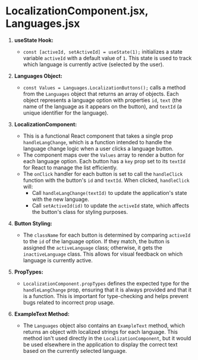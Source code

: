 # **LocalizationComponent.jsx, Languages.jsx**

1. **useState Hook:**

    - `const [activeId, setActiveId] = useState(1);` initializes a state variable `activeId` with a default value of `1`. This state is used to track which language is currently active (selected by the user).

2. **Languages Object:**

    - `const Values = Languages.LocalizationButtons();` calls a method from the `Languages` object that returns an array of objects. Each object represents a language option with properties `id`, `text` (the name of the language as it appears on the button), and `textId` (a unique identifier for the language).

3. **LocalizationComponent:**

    - This is a functional React component that takes a single prop `handleLangChange`, which is a function intended to handle the language change logic when a user clicks a language button.
    - The component maps over the `Values` array to render a button for each language option. Each button has a `key` prop set to its `textId` for React to manage the list efficiently.
    - The `onClick` handler for each button is set to call the `handleClick` function with the button's `id` and `textId`. When clicked, `handleClick` will:
        - Call `handleLangChange(textId)` to update the application's state with the new language.
        - Call `setActiveId(id)` to update the `activeId` state, which affects the button's class for styling purposes.

4. **Button Styling:**

    - The `className` for each button is determined by comparing `activeId` to the `id` of the language option. If they match, the button is assigned the `activeLanguage` class; otherwise, it gets the `inactiveLanguage` class. This allows for visual feedback on which language is currently active.

5. **PropTypes:**

    - `LocalizationComponent.propTypes` defines the expected type for the `handleLangChange` prop, ensuring that it is always provided and that it is a function. This is important for type-checking and helps prevent bugs related to incorrect prop usage.

6. **ExampleText Method:**

    - The `Languages` object also contains an `ExampleText` method, which returns an object with localized strings for each language. This method isn't used directly in the `LocalizationComponent`, but it would be used elsewhere in the application to display the correct text based on the currently selected language.
